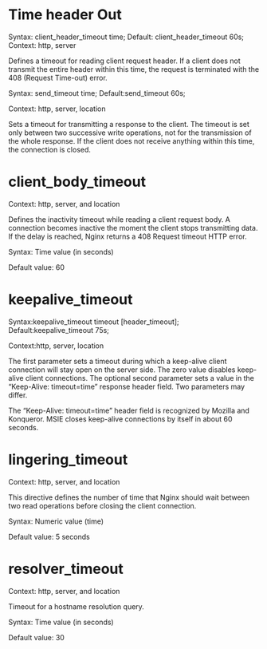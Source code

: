 # Time header Out 


Syntax: client_header_timeout time;
Default: client_header_timeout 60s;
Context: http, server

Defines a timeout for reading client request header. If a client does not transmit the entire header within this time, the request is terminated with the 408 (Request Time-out) error. 

Syntax: send_timeout time;
Default:send_timeout 60s;

Context: http, server, location

Sets a timeout for transmitting a response to the client. The timeout is set only between two successive write operations, not for the transmission of the whole response. If the client does not receive anything within this time, the connection is closed. 





# client_body_timeout

Context: http, server, and location

Defines the inactivity timeout while reading a client request body. A connection becomes inactive the moment the client stops transmitting data. If the delay is reached, Nginx returns a 408 Request timeout HTTP error.

Syntax: Time value (in seconds)

Default value: 60





# keepalive_timeout

Syntax:keepalive_timeout timeout [header_timeout];
Default:keepalive_timeout 75s;

Context:http, server, location

The first parameter sets a timeout during which a keep-alive client connection will stay open on the server side. The zero value disables keep-alive client connections. The optional second parameter sets a value in the “Keep-Alive: timeout=time” response header field. Two parameters may differ.

The “Keep-Alive: timeout=time” header field is recognized by Mozilla and Konqueror. MSIE closes keep-alive connections by itself in about 60 seconds. 


# lingering_timeout

Context: http, server, and location

This directive defines the number of time that Nginx should wait between two read operations before closing the client connection.

Syntax: Numeric value (time)

Default value: 5 seconds

# resolver_timeout

Context: http, server, and location

Timeout for a hostname resolution query.

Syntax: Time value (in seconds)

Default value: 30


